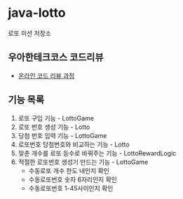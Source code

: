 # java-lotto

로또 미션 저장소

## 우아한테크코스 코드리뷰

- [온라인 코드 리뷰 과정](https://github.com/woowacourse/woowacourse-docs/blob/master/maincourse/README.md)

## 기능 목록

1. 로또 구입 기능 - LottoGame
2. 로또 번호 생성 기능 - Lotto
3. 당첨 번호 입력 기능 - LottoGame
4. 로또번호 당첨번호와 비교하는 기능 - Lotto
5. 맞춘 개수를 로또 등수로 바꿔주는 기능 - LottoRewardLogic
6. 적절한 로또번호 생성기 만드는 기능 - LottoGame
    - 수동로또 개수 한도 내인지 확인
    - 수동로또번호 숫자 6자리인지 확인
    - 수동로또번호 1-45사이인지 확인
